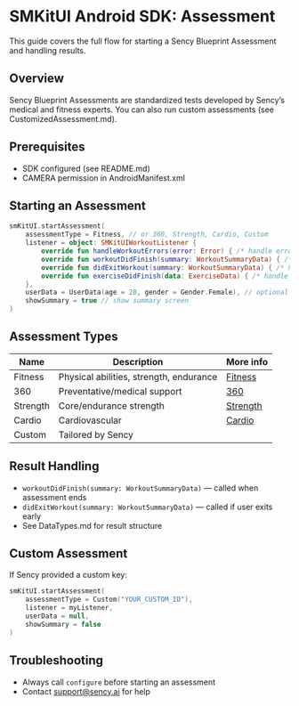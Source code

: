 # SMKitUI Android SDK: Assessment

This guide covers the full flow for starting a Sency Blueprint Assessment and handling results.

## Overview
Sency Blueprint Assessments are standardized tests developed by Sency’s medical and fitness experts. You can also run custom assessments (see CustomizedAssessment.md).

## Prerequisites
- SDK configured (see README.md)
- CAMERA permission in AndroidManifest.xml

## Starting an Assessment
```kotlin
smKitUI.startAssessment(
    assessmentType = Fitness, // or 360, Strength, Cardio, Custom
    listener = object: SMKitUIWorkoutListener {
        override fun handleWorkoutErrors(error: Error) { /* handle error */ }
        override fun workoutDidFinish(summary: WorkoutSummaryData) { /* handle summary */ }
        override fun didExitWorkout(summary: WorkoutSummaryData) { /* handle exit */ }
        override fun exerciseDidFinish(data: ExerciseData) { /* handle exercise end */ }
    },
    userData = UserData(age = 28, gender = Gender.Female), // optional
    showSummary = true // show summary screen
)
```

## Assessment Types
| Name      | Description | More info |
|-----------|-------------|-----------|
| Fitness   | Physical abilities, strength, endurance | [Fitness](https://github.com/sency-ai/smkit-sdk/blob/main/Assessments/AI-Fitness-Assessment.md) |
| 360       | Preventative/medical support | [360](https://github.com/sency-ai/smkit-sdk/blob/main/Assessments/360-Body-Assessment.md) |
| Strength  | Core/endurance strength | [Strength](https://github.com/sency-ai/smkit-sdk/blob/main/Assessments/Strength.md) |
| Cardio    | Cardiovascular | [Cardio](https://github.com/sency-ai/smkit-sdk/blob/main/Assessments/Cardio.md) |
| Custom    | Tailored by Sency | |

## Result Handling
- `workoutDidFinish(summary: WorkoutSummaryData)` — called when assessment ends
- `didExitWorkout(summary: WorkoutSummaryData)` — called if user exits early
- See DataTypes.md for result structure

## Custom Assessment
If Sency provided a custom key:
```kotlin
smKitUI.startAssessment(
    assessmentType = Custom("YOUR_CUSTOM_ID"),
    listener = myListener,
    userData = null,
    showSummary = false
)
```

## Troubleshooting
- Always call `configure` before starting an assessment
- Contact support@sency.ai for help
